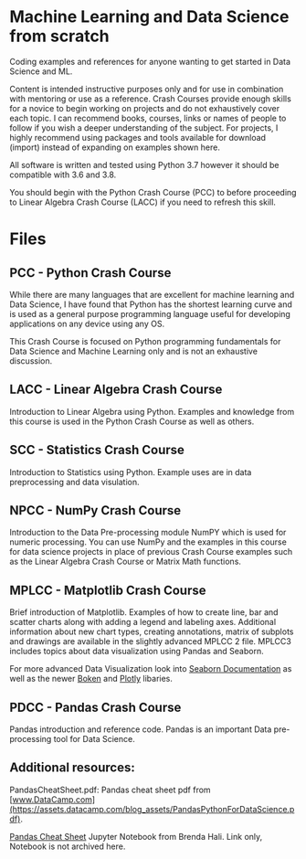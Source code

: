 # Machine Learning and Data Science from scratch
Coding examples and references for anyone wanting to get started in Data Science and ML.

Content is intended instructive purposes only and for use in combination with mentoring or use as a reference. Crash Courses provide enough skills for a novice to begin working on projects and do not exhaustively cover each topic. I can recommend books, courses, links or names of people to follow if you wish a deeper understanding of the subject. For projects, I highly recommend using packages and tools available for download (import) instead of expanding on examples shown here. 

All software is written and tested using Python 3.7 however it should be compatible with 3.6 and 3.8.

You should begin with the Python Crash Course (PCC) to before proceeding to Linear Algebra Crash Course (LACC) if you need to refresh this skill.

# Files
## PCC - Python Crash Course
While there are many languages that are excellent for machine learning and Data Science, I have found that Python has the shortest learning curve and is used as a general purpose programming language useful for developing applications on any device using any OS.

This Crash Course is focused on Python programming fundamentals for Data Science and Machine Learning only and is not an exhaustive discussion.

## LACC - Linear Algebra Crash Course
Introduction to Linear Algebra using Python. Examples and knowledge from this course is used in the Python Crash Course as well as others.

## SCC - Statistics Crash Course
Introduction to Statistics using Python. Example uses are in data preprocessing and data visulation.

## NPCC - NumPy Crash Course
Introduction to the Data Pre-processing module NumPY which is used for numeric processing. You can use NumPy and the examples in this course for data science projects in place of previous Crash Course examples such as the Linear Algebra Crash Course or Matrix Math functions.

## MPLCC - Matplotlib Crash Course
Brief introduction of Matplotlib. Examples of how to create line, bar and scatter charts along with adding a legend and labeling axes. Additional information about new chart types, creating annotations, matrix of subplots and drawings are available in the slightly advanced MPLCC 2 file. MPLCC3 includes topics about data visualization using Pandas and Seaborn.

For more advanced Data Visualization look into [Seaborn Documentation](https://seaborn.pydata.org/) as well as the newer [Boken](https://docs.bokeh.org/en/latest/) and [Plotly](https://plot.ly/python/) libaries.

## PDCC - Pandas Crash Course
Pandas introduction and reference code. Pandas is an important Data pre-processing tool for Data Science.

## Additional resources:

PandasCheatSheet.pdf: Pandas cheat sheet pdf from [www.DataCamp.com](https://assets.datacamp.com/blog_assets/PandasPythonForDataScience.pdf).

[Pandas Cheat Sheet](https://github.com/BrendaHali/python_cheat_sheets) Jupyter Notebook from Brenda Hali. Link only, Notebook is not archived here.

